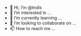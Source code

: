 - 👋 Hi, I’m @tndis
- 👀 I’m interested in ...
- 🌱 I’m currently learning ...
- 💞️ I’m looking to collaborate on ...
- 📫 How to reach me ...

<!---
tndis/tndis is a ✨ special ✨ repository because its `README.md` (this file) appears on your GitHub profile.
You can click the Preview link to take a look at your changes.
--->
